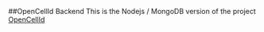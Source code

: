 ##OpenCellId Backend
This is the Nodejs / MongoDB version of the project [OpenCellId](opencellid.org)
